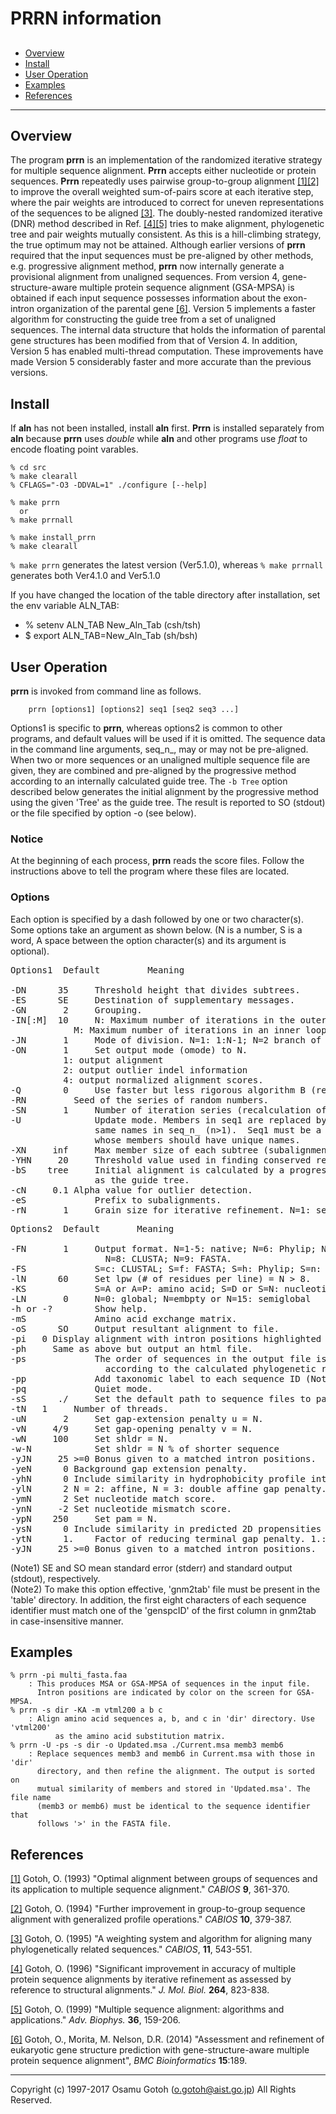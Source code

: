 # PRRN information

## 

*   [Overview](#Ov)
*   [Install](#Inst)
*   [User Operation](#Usr)
*   [Examples](#Exam)
*   [References](#Ref)

* * *

## <a name="Ov">Overview</a>

The program **prrn** is an implementation of the randomized iterative strategy for multiple sequence alignment. **Prrn** accepts either nucleotide or protein sequences. **Prrn** repeatedly uses pairwise group-to-group alignment [[1]](#Ref1)[[2]](#Ref2) to improve the overall weighted sum-of-pairs score at each iterative step, where the pair weights are introduced to correct for uneven representations of the sequences to be aligned [[3]](#Ref3). The doubly-nested randomized iterative (DNR) method described in Ref. [[4]](#Ref4)[[5]](#Ref5) tries to make alignment, phylogenetic tree and pair weights mutually consistent. As this is a hill-climbing strategy, the true optimum may not be attained. Although earlier versions of **prrn** required that the input sequences must be pre-aligned by other methods, e.g. progressive alignment method, **prrn** now internally generate a provisional alignment from unaligned sequences. From version 4, gene-structure-aware multiple protein sequence alignment (GSA-MPSA) is obtained if each input sequence possesses information about the exon-intron organization of the parental gene [[6]](#Ref6). Version 5 implements a faster algorithm for constructing the guide tree from a set of unaligned sequences. The internal data structure that holds the information of parental gene structures has been modified from that of Version 4. In addition, Version 5 has enabled multi-thread computation. These improvements have made Version 5 considerably faster and more accurate than the previous versions. 

## <a name="Inst">Install</a>

If **aln** has not been installed, install **aln** first. **Prrn** 
is installed separately from **aln** because **prrn** uses *double* while
**aln** and other programs use *float* to encode floating point varables.

```
% cd src
% make clearall
% CFLAGS="-O3 -DDVAL=1" ./configure [--help]

% make prrn
  or
% make prrnall

% make install_prrn
% make clearall
```

`% make prrn` generates the latest version (Ver5.1.0), whereas
`% make prrnall` generates both Ver4.1.0 and Ver5.1.0

If you have changed the location of the table directory after installation, set the env variable ALN_TAB:
  * % setenv ALN_TAB New_Aln_Tab (csh/tsh)
  * $ export ALN_TAB=New_Aln_Tab (sh/bsh)

## <a name="Usr">User Operation</a>

**prrn** is invoked from command line as follows.

```
	prrn [options1] [options2] seq1 [seq2 seq3 ...]
```

Options1 is specific to **prrn**, whereas options2 is common to other programs, and default values will be used if it is omitted. The sequence data in the command line arguments, seq_n_, may or may not be pre-aligned. When two or more sequences or an unaligned multiple sequence file are given, they are combined and pre-aligned by the progressive method according to an internally calculated guide tree. The `-b Tree` option described below generates the initial alignment by the progressive method using the given 'Tree' as the guide tree. The result is reported to SO (stdout) or the file specified by option -o (see below).

### Notice

At the beginning of each process, **prrn** reads the score files. Follow the instructions above to tell the program where these files are located.

### Options

Each option is specified by a dash followed by one or two character(s). Some options take an argument as shown below. (N is a number, S is a word, A space between the option character(s) and its argument is optional).

<pre>Options1  Default         Meaning

-DN      35     Threshold height that divides subtrees.
-ES      SE     Destination of supplementary messages.
-GN       2     Grouping.
-IN[:M]  10     N: Maximum number of iterations in the outer loop.
	        M: Maximum number of iterations in an inner loop.
-JN       1     Mode of division. N=1: 1:N-1; N=2 branch of tree; N=3: all.
-ON       1     Set output mode (omode) to N.
		  1: output alignment
		  2: output outlier indel information
		  4: output normalized alignment scores.
-Q        0     Use faster but less rigorous algorithm B (ref [[1]](#Ref1))
-RN	        Seed of the series of random numbers.
-SN       1     Number of iteration series (recalculation of tree and weights).
-U              Update mode. Members in seq1 are replaced by sequences of the
                same names in seq_n_ (n>1).  Seq1 must be a multiple alignment
                whose members should have unique names.
-XN     inf     Max member size of each subtree (subalignment).
-YHN     20     Threshold value used in finding conserved regions.
-bS    tree     Initial alignment is calculated by a progressive method using S
                as the guide tree.
-cN     0.1	Alpha value for outlier detection.
-eS             Prefix to subalignments.
-rN       1     Grain size for iterative refinement. N=1: serial.
</pre>

<pre>Options2  Default       Meaning

-FN       1     Output format. N=1-5: native; N=6: Phylip; N=7: GCG; 
                  N=8: CLUSTA; N=9: FASTA.
-FS             S=c: CLUSTAL; S=f: FASTA; S=h: Phylip; S=n: NEXUS
-lN      60     Set lpw (# of residues per line) = N > 8.
-KS             S=A or A=P: amino acid; S=D or S=N: nucleotide sequence
-LN       0     N=0: global; N=embpty or N=15: semiglobal
-h or -?        Show help.
-mS             Amino acid exchange matrix.
-oS      SO     Output resultant alignment to file.
-pi	  0	Display alignment with intron positions highlighted by color.
-ph	  	Same as above but output an html file.
-ps             The order of sequences in the output file is rearranged 
                  according to the calculated phylogenetic relationship.
-pp             Add taxonomic label to each sequence ID (Note 2).
-pq             Quiet mode.
-sS      ./     Set the default path to sequence files to path.
-tN	  1     Number of threads.
-uN       2     Set gap-extension penalty u = N.
-vN     4/9     Set gap-opening penalty v = N.
-wN     100     Set shldr = N.
-w-N            Set shldr = N % of shorter sequence
-yJN	 25	>=0	Bonus given to a matched intron positions.
-yeN	  0	Background gap extension penalty.
-yhN	  0	Include similarity in hydrophobicity profile into score.
-ylN	  2	N = 2: affine, N = 3: double affine gap penalty.
-ymN	  2	Set nucleotide match score.
-ynN	 -2	Set nucleotide mismatch score.
-ypN    250     Set pam = N.
-ysN	  0	Include similarity in predicted 2D propensities into score.
-ytN      1.    Factor of reducing terminal gap penalty. 1.: global; 
-yJN	 25	>=0	Bonus given to a matched intron positions.
</pre>

(Note1) SE and SO mean standard error (stderr) and standard output (stdout), respectively.  
(Note2) To make this option effective, 'gnm2tab' file must be present in the 'table' directory. In addition, the first eight characters of each sequence identifier must match one of the 'genspcID' of the first column in gnm2tab in case-insensitive manner.

## <a name="Exam">Examples</a>
```
% prrn -pi multi_fasta.faa
	: This produces MSA or GSA-MPSA of sequences in the input file.
	  Intron positions are indicated by color on the screen for GSA-MPSA.
% prrn -s dir -KA -m vtml200 a b c
	: Align amino acid sequences a, b, and c in 'dir' directory. Use 'vtml200'
          as the amino acid substitution matrix.
% prrn -U -ps -s dir -o Updated.msa ./Current.msa memb3 memb6
	: Replace sequences memb3 and memb6 in Current.msa with those in 'dir' 
	  directory, and then refine the alignment. The output is sorted on 
	  mutual similarity of members and stored in 'Updated.msa'. The file name
	  (memb3 or memb6) must be identical to the sequence identifier that
	  follows '>' in the FASTA file.
```

## <a name="Ref">References</a>

<a name="Ref1">[[1]](https://www.semanticscholar.org/paper/Optimal-alignment-between-groups-of-sequences-and-Gotoh/4a5eda88df350fae5fff64dcb790fe3acadd3825) Gotoh, O. (1993) "Optimal alignment between groups of sequences and its application to multiple sequence alignment." _CABIOS_ **9**, 361-370.

<a name="Ref2">[[2]](https://academic.oup.com/bioinformatics/article-abstract/10/4/379/230674?redirectedFrom=PDF) Gotoh, O. (1994) "Further improvement in group-to-group sequence alignment with generalized profile operations." _CABIOS_ **10**, 379-387\.

<a name="Ref3">[[3]](https://academic.oup.com/bioinformatics/article-abstract/11/5/543/236157) Gotoh, O. (1995) "A weighting system and algorithm for aligning many phylogenetically related sequences." _CABIOS_, **11**, 543-551.

<a name="Ref4">[[4]](http://www.sciencedirect.com/science/article/pii/S0022283696906798?via%3Dihub) Gotoh, O. (1996) "Significant improvement in accuracy of multiple protein sequence alignments by iterative refinement as assessed by reference to structural alignments." _J. Mol. Biol._ **264**, 823-838.

<a name="Ref5">[[5]](http://www.sciencedirect.com/science/article/pii/S0022283696906798?via%3Dihub) Gotoh, O. (1999) "Multiple sequence alignment: algorithms and applications." _Adv. Biophys._ **36**, 159-206.

<a name="Ref6">[[6]](http://www.biomedcentral.com/1471-2105/15/189) Gotoh, O., Morita, M. Nelson, D.R. (2014) "Assessment and refinement of eukaryotic gene structure prediction with gene-structure-aware multiple protein sequence alignment", _BMC Bioinformatics_ **15**:189.


* * *

Copyright (c) 1997-2017 Osamu Gotoh (o.gotoh@aist.go.jp) All Rights Reserved.

